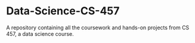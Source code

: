 # Data-Science-CS-457
A repository containing all the coursework and hands-on projects from CS 457, a data science course.
